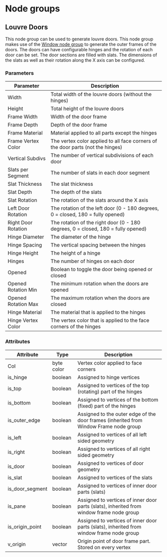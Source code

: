 # Node groups

## Louvre Doors

This node group can be used to generate louvre doors. This node group makes use of the [Window node 
group](https://github.com/vroegop-nu/blender-asset-window) to generate the outer frames of the 
doors. The doors can have configurable hinges and the rotation of each door can be set. The door 
sections are filled with slats. The dimensions of the slats as well as their rotation along the X 
axis can be configured.

### Parameters

| Parameter           | Description                                                                      |
| ------------------- | -------------------------------------------------------------------------------- |
| Width               | Total width of the louvre doors (without the hinges)                             |
| Height              | Total height of the louvre doors                                                 |
| Frame Width         | Width of the door frame                                                          |
| Frame Depth         | Depth of the door frame                                                          |
| Frame Material      | Material applied to all parts except the hinges                                  |
| Frame Vertex Color  | The vertex color applied to all face corners of the door parts (not the hinges)  |
| Vertical Subdivs    | The number of vertical subdivisions of each door                                 |
| Slats per Segment   | The number of slats in each door segment                                         |
| Slat Thickness      | The slat thickness                                                               |
| Slat Depth          | The depth of the slats                                                           |
| Slat Rotation       | The rotation of the slats around the X axis                                      |
| Left Door Rotation  | The rotation of the left door (0 - 180 degrees, 0 = closed, 180 = fully opened)  |
| Right Door Rotation | The rotation of the right door (0 - 180 degrees, 0 = closed, 180 = fully opened) |
| Hinge Diameter      | The diameter of the hinge                                                        |
| Hinge Spacing       | The vertical spacing between the hinges                                          |
| Hinge Height        | The height of a hinge                                                            |
| Hinges              | The number of hinges on each door                                                |
| Opened              | Boolean to toggle the door being opened or closed                                |
| Opened Rotation Min | The minimum rotation when the doors are opened                                   |
| Opened Rotation Max | The maximum rotation when the doors are closed                                   |
| Hinge Material      | The material that is applied to the hinges                                       |
| Hinge Vertex Color  | The vertex color that is applied to the face corners of the hinges               |

### Attributes

| Attribute       | Type       | Description                                                                              |
| --------------- | ---------- | ---------------------------------------------------------------------------------------- |
| Col             | byte color | Vertex color applied to face corners                                                     |
| is_hinge        | boolean    | Assigned to hinge vertices                                                               |
| is_top          | boolean    | Assigned to vertices of the top (rotating) part of the hinges                            |
| is_bottom       | boolean    | Assigned to vertices of the bottom (fixed) part of the  hinges                           |
| is_outer_edge   | boolean    | Assigned to the outer edge of the door frames (inherited from Window Frame node group    |
| is_left         | boolean    | Assigned to vertices of all left sided geometry                                          |
| is_right        | boolean    | Assigned to vertices of all right sided geometry                                         |
| is_door         | boolean    | Assigned to vertices of door geometry                                                    |
| is_slat         | boolean    | Assigned to vertices of the slats                                                        |
| is_door_segment | boolean    | Assigned to vertices of inner door parts (slats)                                         |
| is_pane         | boolean    | Assigned to vertices of inner door parts (slats), inherited from window frame node group |
| is_origin_point | boolean    | Assigned to vertices of inner door parts (slats), inherited from window frame node group |
| v_origin        | vector     | Origin point of door frame part. Stored on every vertex                                  |